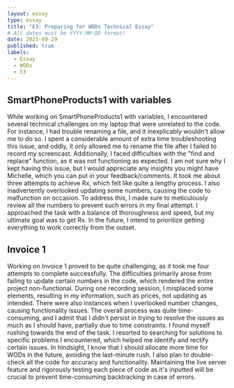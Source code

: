 ```yaml
---
layout: essay
type: essay
title: "E3: Preparing for WODs Technical Essay"
# All dates must be YYYY-MM-DD format!
date: 2023-09-29
published: true
labels:
  - Essay
  - WODs
  - E3
---
```


## SmartPhoneProducts1 with variables

While working on SmartPhoneProducts1 with variables, I encountered several technical challenges on my laptop that were unrelated to the code. For instance, I had trouble renaming a file, and it inexplicably wouldn't allow me to do so. I spent a considerable amount of extra time troubleshooting this issue, and oddly, it only allowed me to rename the file after I failed to record my screencast. Additionally, I faced difficulties with the "find and replace" function, as it was not functioning as expected. I am not sure why I kept having this issue, but I would appreciate any insights you might have Michelle, which you can put in your feedback/comments. It took me about three attempts to achieve Rx, which felt like quite a lengthy process. I also inadvertently overlooked updating some numbers, causing the code to malfunction on occasion. To address this, I made sure to meticulously review all the numbers to prevent such errors in my final attempt. I approached the task with a balance of thoroughness and speed, but my ultimate goal was to get Rx. In the future, I intend to prioritize getting everything to work correctly from the outset.  

## Invoice 1

Working on Invoice 1 proved to be quite challenging, as it took me four attempts to complete successfully. The difficulties primarily arose from failing to update certain numbers in the code, which rendered the entire project non-functional. During one recording session, I misplaced some elements, resulting in my information, such as prices, not updating as intended. There were also instances when I overlooked number changes, causing functionality issues. The overall process was quite time-consuming, and I admit that I didn't persist in trying to resolve the issues as much as I should have, partially due to time constraints. I found myself rushing towards the end of the task. I resorted to searching for solutions to specific problems I encountered, which helped me identify and rectify certain issues. In hindsight, I know that I should allocate more time for WODs in the future, avoiding the last-minute rush. I also plan to double-check all the code for accuracy and functionality. Maintaining the live server feature and rigorously testing each piece of code as it's inputted will be crucial to prevent time-consuming backtracking in case of errors.
